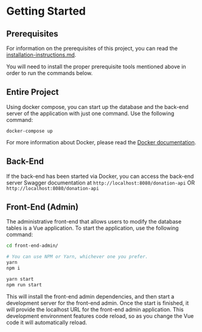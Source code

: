 # Getting Started

## Prerequisites

For information on the prerequisites of this project, you
can read the [installation-instructions.md](installation-instructions.md).

You will need to install the proper prerequisite tools mentioned above in order to
run the commands below.

## Entire Project

Using docker compose, you can start up the database and the back-end server of the application with
just one command. Use the following command:

`docker-compose up`

For more information about Docker, please read the [Docker documentation](../docker-and-docker-compose).

## Back-End

If the back-end has been started via Docker, you can access the back-end server Swagger documentation
at `http://localhost:8080/donation-api` OR `http://localhost:8080/donation-api`

## Front-End (Admin)

The administrative front-end that allows users to modify the database tables is a Vue application.
To start the application, use the following command:

```bash
cd front-end-admin/

# You can use NPM or Yarn, whichever one you prefer.
yarn
npm i

yarn start
npm run start
```

This will install the front-end admin dependencies, and then start a development
server for the front-end admin. Once the start is finished, it will provide
the localhost URL for the front-end admin application. This development environment
features code reload, so as you change the Vue code it will automatically reload.
